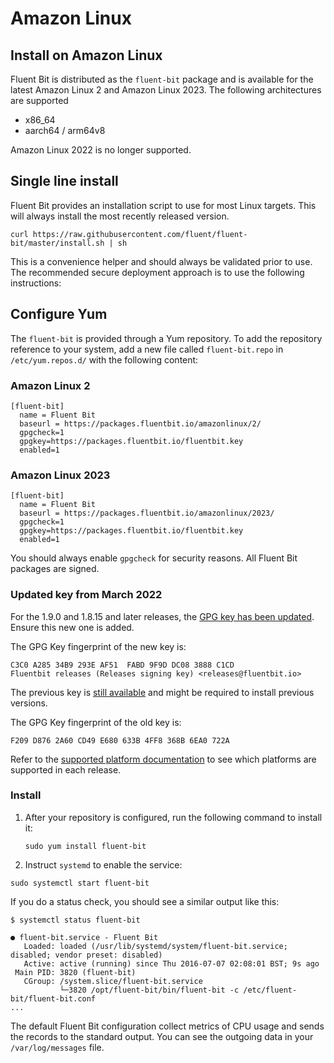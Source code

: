# Amazon Linux

## Install on Amazon Linux

Fluent Bit is distributed as the `fluent-bit` package and is available for the latest Amazon Linux 2 and Amazon Linux 2023. The following architectures are supported

- x86_64
- aarch64 / arm64v8

Amazon Linux 2022 is no longer supported.

## Single line install

Fluent Bit provides an installation script to use for most Linux targets. This will always install the most recently released version.

```shell
curl https://raw.githubusercontent.com/fluent/fluent-bit/master/install.sh | sh
```

This is a convenience helper and should always be validated prior to use. The recommended secure deployment approach is to use the following instructions:

## Configure Yum

The `fluent-bit` is provided through a Yum repository. To add the repository reference to your system, add a new file called `fluent-bit.repo` in `/etc/yum.repos.d/` with the following content:

### Amazon Linux 2

```text
[fluent-bit]
  name = Fluent Bit
  baseurl = https://packages.fluentbit.io/amazonlinux/2/
  gpgcheck=1
  gpgkey=https://packages.fluentbit.io/fluentbit.key
  enabled=1
```

### Amazon Linux 2023

```text
[fluent-bit]
  name = Fluent Bit
  baseurl = https://packages.fluentbit.io/amazonlinux/2023/
  gpgcheck=1
  gpgkey=https://packages.fluentbit.io/fluentbit.key
  enabled=1
```

You should always enable `gpgcheck` for security reasons. All Fluent Bit packages are signed.

### Updated key from March 2022

For the 1.9.0 and 1.8.15 and later releases, the [GPG key has been updated](https://packages.fluentbit.io/fluentbit.key). Ensure this new one is added.

The GPG Key fingerprint of the new key is:

```text
C3C0 A285 34B9 293E AF51  FABD 9F9D DC08 3888 C1CD
Fluentbit releases (Releases signing key) <releases@fluentbit.io>
```

The previous key is [still available](https://packages.fluentbit.io/fluentbit-legacy.key) and might be required to install previous versions.

The GPG Key fingerprint of the old key is:

```text
F209 D876 2A60 CD49 E680 633B 4FF8 368B 6EA0 722A
```

Refer to the [supported platform documentation](../supported-platforms.md) to see which platforms are supported in each release.

### Install

1. After your repository is configured, run the following command to install it:

   ```shell
   sudo yum install fluent-bit
   ```

1. Instruct `systemd` to enable the service:

```shell
sudo systemctl start fluent-bit
```

If you do a status check, you should see a similar output like this:

```shell
$ systemctl status fluent-bit

● fluent-bit.service - Fluent Bit
   Loaded: loaded (/usr/lib/systemd/system/fluent-bit.service; disabled; vendor preset: disabled)
   Active: active (running) since Thu 2016-07-07 02:08:01 BST; 9s ago
 Main PID: 3820 (fluent-bit)
   CGroup: /system.slice/fluent-bit.service
           └─3820 /opt/fluent-bit/bin/fluent-bit -c /etc/fluent-bit/fluent-bit.conf
...
```

The default Fluent Bit configuration collect metrics of CPU usage and sends the records to the standard output. You can see the outgoing data in your `/var/log/messages` file.